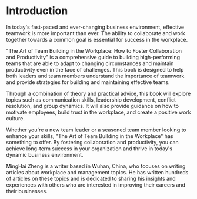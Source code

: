 # Introduction

In today's fast-paced and ever-changing business environment, effective teamwork is more important than ever. The ability to collaborate and work together towards a common goal is essential for success in the workplace.

"The Art of Team Building in the Workplace: How to Foster Collaboration and Productivity" is a comprehensive guide to building high-performing teams that are able to adapt to changing circumstances and maintain productivity even in the face of challenges. This book is designed to help both leaders and team members understand the importance of teamwork and provide strategies for building and maintaining effective teams.

Through a combination of theory and practical advice, this book will explore topics such as communication skills, leadership development, conflict resolution, and group dynamics. It will also provide guidance on how to motivate employees, build trust in the workplace, and create a positive work culture.

Whether you're a new team leader or a seasoned team member looking to enhance your skills, "The Art of Team Building in the Workplace" has something to offer. By fostering collaboration and productivity, you can achieve long-term success in your organization and thrive in today's dynamic business environment.

MingHai Zheng is a writer based in Wuhan, China, who focuses on writing articles about workplace and management topics. He has written hundreds of articles on these topics and is dedicated to sharing his insights and experiences with others who are interested in improving their careers and their businesses.
